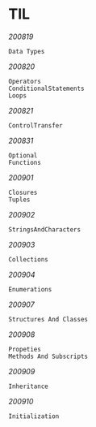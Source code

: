 # TIL

*200819*

    Data Types

*200820*

    Operators
    ConditionalStatements
    Loops

*200821*

    ControlTransfer
    
*200831*

    Optional
    Functions

*200901*

    Closures
    Tuples

*200902*

    StringsAndCharacters

*200903*

    Collections

*200904*

    Enumerations


*200907*

    Structures And Classes
    
*200908*

    Propeties
    Methods And Subscripts

*200909*

    Inheritance

*200910*

    Initialization
